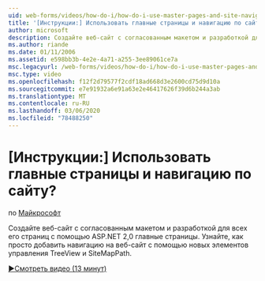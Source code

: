 ```yaml
---
uid: web-forms/videos/how-do-i/how-do-i-use-master-pages-and-site-navigation
title: '[Инструкции:] Использовать главные страницы и навигацию по сайту? | Документы Майкрософт'
author: microsoft
description: Создайте веб-сайт с согласованным макетом и разработкой для всех его страниц с помощью ASP.NET 2,0 главные страницы. Узнайте, как легко добавить навигацию на веб-сайт...
ms.author: riande
ms.date: 01/11/2006
ms.assetid: e598bb3b-4e2e-4a71-a255-3ee89061ce7a
msc.legacyurl: /web-forms/videos/how-do-i/how-do-i-use-master-pages-and-site-navigation
msc.type: video
ms.openlocfilehash: f12f2d79577f2cdf18ad668d3e2600cd75d9d10a
ms.sourcegitcommit: e7e91932a6e91a63e2e46417626f39d6b244a3ab
ms.translationtype: MT
ms.contentlocale: ru-RU
ms.lasthandoff: 03/06/2020
ms.locfileid: "78488250"
---
```

# <a name="how-do-i-use-master-pages-and-site-navigation"></a>[Инструкции:] Использовать главные страницы и навигацию по сайту?

по [Майкрософт](https://github.com/microsoft)

Создайте веб-сайт с согласованным макетом и разработкой для всех его страниц с помощью ASP.NET 2,0 главные страницы. Узнайте, как просто добавить навигацию на веб-сайт с помощью новых элементов управления TreeView и SiteMapPath.

[&#9654;Смотреть видео (13 минут)](https://channel9.msdn.com/Blogs/ASP-NET-Site-Videos/how-do-i-use-master-pages-and-site-navigation)
